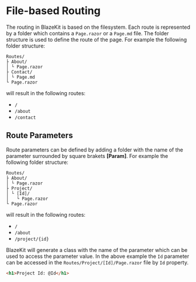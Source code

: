 # File-based Routing
The routing in BlazeKit is based on the filesystem. Each route is represented by a folder which contains a `Page.razor` or a `Page.md` file.
The folder structure is used to define the route of the page. For example the following folder structure:
```none
Routes/
├ About/
│ └ Page.razor
├ Contact/
│ └ Page.md
└ Page.razor
```
will result in the following routes:
- `/`
- `/about`
- `/contact`

## Route Parameters
Route parameters can be defined by adding a folder with the name of the parameter surrounded by square brakets <strong>[Param]</strong>.
For example the following folder structure:
```none
Routes/
├ About/
│ └ Page.razor
├ Project/
│ └ [Id]/
│   └ Page.razor
└ Page.razor
```
will result in the following routes:
- `/`
- `/about`
- `/project/{id}`

BlazeKit will generate a class with the name of the parameter which can be used to access the parameter value.
In the above example the `Id` parameter can be accessed in the `Routes/Project/[Id]/Page.razor` file by `Id` property.
```html
<h1>Project Id: @Id</h1>
```

